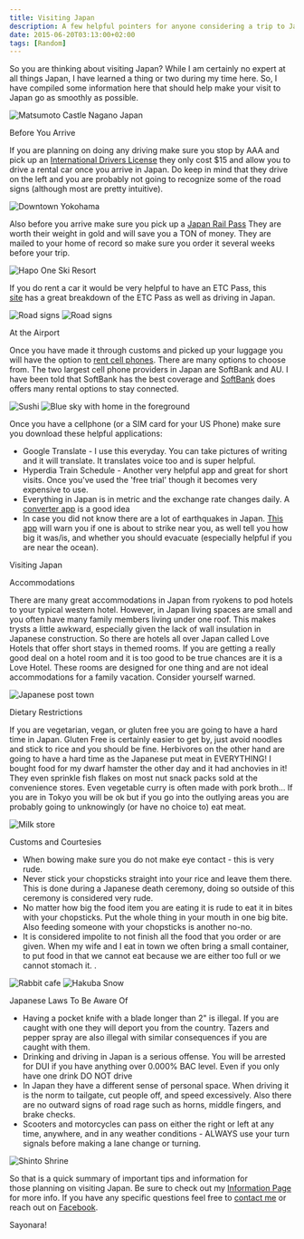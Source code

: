 ```yaml
---
title: Visiting Japan
description: A few helpful pointers for anyone considering a trip to Japan...
date: 2015-06-20T03:13:00+02:00
tags: [Random]
---
```

<div class="text-lg m-2">
<p class="mb-2">So you are thinking about visiting Japan? While I am certainly no expert at all things Japan, I have learned a thing or two during my time here. So, I have compiled some information here that should help make your visit to Japan go as smoothly as possible.</p>

<img class="w-8/12 rounded-lg shadow-lg mx-auto" src="https://fallfish-tenkara-images.s3-us-west-1.amazonaws.com/FfT+-+Visiting+Japan/japanese+castle-matsumoto.JPG" alt="Matsumoto Castle Nagano Japan" />

<p class="mb-2 mt-2 font-bold">Before You Arrive</p>

<p class="mb-2 mt-2">If you are planning on doing any driving make sure you stop by AAA and pick up an <a href="https://www.aaa.com/vacation/idpf.html" target="_blank" rel="noopener noreferrer">International Drivers License</a> they only cost $15 and allow you to drive a rental car once you arrive in Japan. Do keep in mind that they drive on the left and you are probably not going to recognize some of the road signs (although most are pretty intuitive).</p>

<img class="w-8/12 rounded-lg shadow-lg mx-auto" src="https://fallfish-tenkara-images.s3-us-west-1.amazonaws.com/FfT+-+Visiting+Japan/downtown+yokohama-visiting+japan.JPG" alt="Downtown Yokohama" />

<p class="mb-2 mt-2">Also before you arrive make sure you pick up a <a href="https://www.japan-rail-pass.com/?ap=j0095g" target="_blank" rel="noopener noreferrer">Japan Rail Pass</a> They are worth their weight in gold and will save you a TON of money. They are mailed to your home of record so make sure you order it several weeks before your trip.</p>

<img class="w-8/12 rounded-lg shadow-lg mx-auto" src="https://fallfish-tenkara-images.s3-us-west-1.amazonaws.com/FfT+-+Visiting+Japan/hapo+one+ski+resort-visiting+japan.jpg" alt="Hapo One Ski Resort" />

<p class="mb-2 mt-2">If you do rent a car it would be very helpful to have an ETC Pass, this <a href="https://www2.tocoo.jp/en/contents/info/etc" target="_blank" rel="noopener noreferrer">site</a> has a great breakdown of the ETC Pass as well as driving in Japan.</p>

<img class="w-8/12 rounded-lg shadow-lg mx-auto" src="https://fallfish-tenkara-images.s3-us-west-1.amazonaws.com/FfT+-+Visiting+Japan/japanese+road+signs-1.jpg" alt="Road signs" />

<img class="w-8/12 rounded-lg shadow-lg mx-auto" src="https://fallfish-tenkara-images.s3-us-west-1.amazonaws.com/FfT+-+Visiting+Japan/japanese+road+signs.jpg" alt="Road signs" />

<p class="mb-2 mt-2 font-bold">At the Airport</p>

<p class="mb-2 mt-2">Once you have made it through customs and picked up your luggage you will have the option to <a href="https://www.narita-airport.jp/en/guide/service/list/svc_19.html" target="_blank" rel="noopener noreferrer">rent cell phones</a>. There are many options to choose from. The two largest cell phone providers in Japan are SoftBank and AU. I have been told that SoftBank has the best coverage and <a href="https://www.softbank-rental.jp/e/" target="_blank" rel="noopener noreferrer">SoftBank</a> does offers many rental options to stay connected.</p>

<img class="w-8/12 rounded-lg shadow-lg mx-auto" src="https://fallfish-tenkara-images.s3-us-west-1.amazonaws.com/FfT+-+Visiting+Japan/ika+sushi-visiting+japan.JPG" alt="Sushi" />

<img class="w-8/12 rounded-lg shadow-lg mx-auto" src="https://fallfish-tenkara-images.s3-us-west-1.amazonaws.com/FfT+-+Visiting+Japan/japanese+home-blue+sky.JPG" alt="Blue sky with home in the foreground" />

<p class="mb-2 mt-2">Once you have a cellphone (or a SIM card for your US Phone) make sure you download these helpful applications:</p>
<ul>
 	<li>Google Translate - I use this everyday. You can take pictures of writing and it will translate. It translates voice too and is super helpful.</li>
 	<li>Hyperdia Train Schedule - Another very helpful app and great for short visits. Once you've used the 'free trial' though it becomes very expensive to use.</li>
 	<li>Everything in Japan is in metric and the exchange rate changes daily. A <a href="https://itunes.apple.com/us/app/converter-plus-units-currencies/id370146222?mt=8" target="_blank" rel="noopener noreferrer">converter app</a> is a good idea</li>
 	<li>In case you did not know there are a lot of earthquakes in Japan. <a href="https://itunes.apple.com/us/app/yurekuru-call/id398954883?mt=8" target="_blank" rel="noopener noreferrer">This app</a> will warn you if one is about to strike near you, as well tell you how big it was/is, and whether you should evacuate (especially helpful if you are near the ocean).</li>
</ul>
<p class="mb-2 mt-2 font-bold">Visiting Japan</p>

<p class="underline">Accommodations</p>

<p class="mb-2 mt-2">There are many great accommodations in Japan from ryokens to pod hotels to your typical western hotel. However, in Japan living spaces are small and you often have many family members living under one roof. This makes trysts a little awkward, especially given the lack of wall insulation in Japanese construction. So there are hotels all over Japan called Love Hotels that offer short stays in themed rooms. If you are getting a really good deal on a hotel room and it is too good to be true chances are it is a Love Hotel. These rooms are designed for one thing and are not ideal accommodations for a family vacation. Consider yourself warned.</p>

<img class="w-8/12 rounded-lg shadow-lg mx-auto" src="https://fallfish-tenkara-images.s3-us-west-1.amazonaws.com/FfT+-+Visiting+Japan/post+town-visiting+japan.JPG" alt="Japanese post town" />

<p class="underline">Dietary Restrictions</p>

<p class="mb-2 mt-2">If you are vegetarian, vegan, or gluten free you are going to have a hard time in Japan. Gluten Free is certainly easier to get by, just avoid noodles and stick to rice and you should be fine. Herbivores on the other hand are going to have a hard time as the Japanese put meat in EVERYTHING! I bought food for my dwarf hamster the other day and it had anchovies in it! They even sprinkle fish flakes on most nut snack packs sold at the convenience stores. Even vegetable curry is often made with pork broth... If you are in Tokyo you will be ok but if you go into the outlying areas you are probably going to unknowingly (or have no choice to) eat meat.</p>

<img class="w-8/12 rounded-lg shadow-lg mx-auto" src="https://fallfish-tenkara-images.s3-us-west-1.amazonaws.com/FfT+-+Visiting+Japan/milk+shop-train+station-japan.JPG" alt="Milk store" />

<p class="underline">Customs and Courtesies</p>
<ul>
 	<li>When bowing make sure you do not make eye contact - this is very rude.</li>
 	<li>Never stick your chopsticks straight into your rice and leave them there. This is done during a Japanese death ceremony, doing so outside of this ceremony is considered very rude.</li>
 	<li>No matter how big the food item you are eating it is rude to eat it in bites with your chopsticks. Put the whole thing in your mouth in one big bite. Also feeding someone with your chopsticks is another no-no.</li>
 	<li>It is considered impolite to not finish all the food that you order or are given. When my wife and I eat in town we often bring a small container, to put food in that we cannot eat because we are either too full or we cannot stomach it. .</li>
</ul>

<img class="w-8/12 rounded-lg shadow-lg mx-auto" src="https://fallfish-tenkara-images.s3-us-west-1.amazonaws.com/FfT+-+Visiting+Japan/rabit+cafe%CC%81-visiting+japan.JPG" alt="Rabbit cafe" />

<img class="w-8/12 rounded-lg shadow-lg mx-auto" src="https://fallfish-tenkara-images.s3-us-west-1.amazonaws.com/FfT+-+Visiting+Japan/visiting+japan-hakuba-snow.JPG" alt="Hakuba Snow" />

<p class="underline">Japanese Laws To Be Aware Of</p>
<ul>
 	<li>Having a pocket knife with a blade longer than 2" is illegal. If you are caught with one they will deport you from the country. Tazers and pepper spray are also illegal with similar consequences if you are caught with them.</li>
 	<li>Drinking and driving in Japan is a serious offense. You will be arrested for DUI if you have anything over 0.000% BAC level. Even if you only have one drink DO NOT drive</li>
 	<li>In Japan they have a different sense of personal space. When driving it is the norm to tailgate, cut people off, and speed excessively. Also there are no outward signs of road rage such as horns, middle fingers, and brake checks.</li>
 	<li>Scooters and motorcycles can pass on either the right or left at any time, anywhere, and in any weather conditions - ALWAYS use your turn signals before making a lane change or turning.</li>
</ul>

<img class="w-8/12 rounded-lg shadow-lg mx-auto" src="https://fallfish-tenkara-images.s3-us-west-1.amazonaws.com/FfT+-+Visiting+Japan/shinto+shrine-miura+peninsula.JPG" alt="Shinto Shrine" />

<p class="mb-2 mt-2">So that is a quick summary of important tips and information for those planning on visiting Japan. Be sure to check out my <a href="https://www.fallfishtenkara.com/information/" target="_blank" rel="noopener noreferrer">Information Page</a> for more info. If you have any specific questions feel free to <a href="https://www.fallfishtenkara.com/about/" target="_blank" rel="noopener noreferrer">contact me</a> or reach out on <a href="https://www.facebook.com/fallfishtenkara" target="_blank" rel="noopener noreferrer">Facebook</a>.</p>

<p class="mt-2 font-bold">Sayonara!</p>
</div>